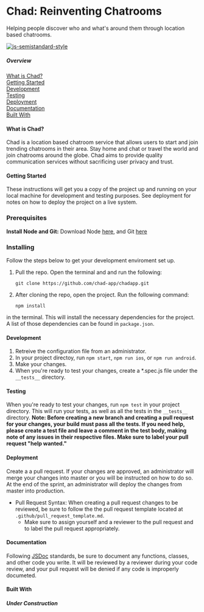 # Chad: Reinventing Chatrooms
Helping people discover who and what's around them through location based
chatrooms.

[![js-semistandard-style](https://img.shields.io/badge/code%20style-semistandard-brightgreen.svg?style=flat-square)](https://github.com/Flet/semistandard)


##### Overview
[What is Chad?](#what-is-chad)  
[Getting Started](#getting-started)  
[Development](#development)  
[Testing](#testing)  
[Deployment](#deployment)  
[Documentation](#documentation)  
[Built With](#built-with)

#### What is Chad?
Chad is a location based chatroom service that allows users to start and join trending chatrooms in their area. Stay home and chat or travel the world and join chatrooms around the globe. Chad aims to provide quality communication services without sacrificing user privacy and trust.

#### Getting Started
These instructions will get you a copy of the project up and running on your local machine for development and testing purposes. See deployment for notes on how to deploy the project on a live system.

### Prerequisites
**Install Node and Git:**  Download Node [here](https://nodejs.org/en/download/), and Git [here](https://git-scm.com/downloads)

### Installing
Follow the steps below to get your development enviroment set up.

1.  Pull the repo. Open the terminal and and run the following:

    ```
    git clone https://github.com/chad-app/chadapp.git
    ```

2.  After cloning the repo, open the project. Run the following command:

    ```
    npm install
    ```

   in the terminal. This will install the necessary dependencies for the
   project. A list of those dependencies can be found in `package.json`.
    
#### Development
1. Retreive the configuration file from an administrator.
2. In your project directoy, run `npm start`, `npm run ios`, or `npm run android`.
3. Make your changes.
4. When you're ready to test your changes, create a *.spec.js file under the
   `__tests__` directory.

#### Testing
When you're ready to test your changes, run `npm test` in your project
directory. This will run your tests, as well as all the tests in the `__tests__` directory.
**Note: Before creating a new branch and creating a pull request for your
changes, your build must pass all the tests. If you need help, please create a
test file and leave a comment in the test body, making note of any issues in
their respective files. Make sure to label your pull request "help wanted."**

#### Deployment
Create a a pull request. If your changes are approved, an administrator will
merge your changes into master or you will be instructed on how to do so. At the
end of the sprint, an administrator will deploy the changes from master into
production.
- Pull Request Syntax: When creating a pull request changes to be reviewed, be
  sure to follow the the pull request template located at `.github/pull_request_template.md`.
  - Make sure to assign yourself and a reviewer to the pull request and to label the pull request appropriately.
    
#### Documentation
Following [JSDoc](http://usejsdoc.org/) standards, be sure to document any functions, classes, and other
code you write. It will be reviewed by a reviewer during your code review, and
your pull request will be denied if any code is improperly documeted.

#### Built With
###### **Under Construction**

